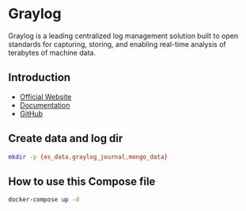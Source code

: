 # Graylog

Graylog is a leading centralized log management solution built to open standards for capturing, storing, and enabling real-time analysis of terabytes of machine data.

## Introduction

- [Official Website](https://www.graylog.org/)
- [Documentation](https://docs.graylog.org/)
- [GitHub](https://github.com/Graylog2/docker-compose)

## Create data and log dir

```sh
mkdir -p {es_data,graylog_journal,mongo_data}
```

## How to use this Compose file

```sh
docker-compose up -d
```
